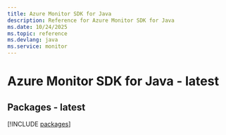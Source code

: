 ```yaml
---
title: Azure Monitor SDK for Java
description: Reference for Azure Monitor SDK for Java
ms.date: 10/24/2025
ms.topic: reference
ms.devlang: java
ms.service: monitor
---
```

# Azure Monitor SDK for Java - latest
## Packages - latest
[!INCLUDE [packages](monitor-index.md)]